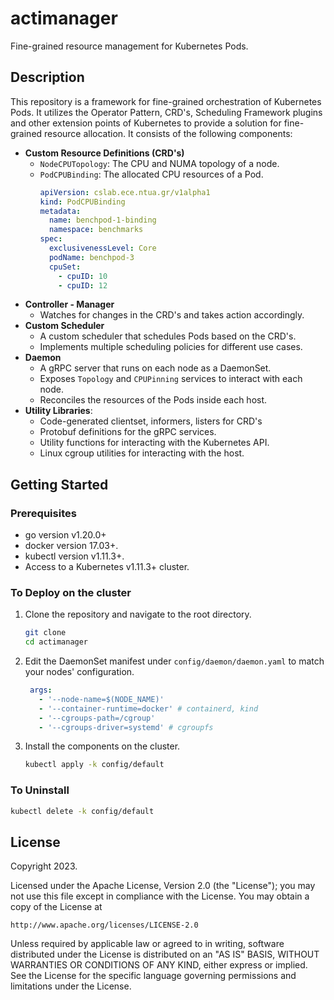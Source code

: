 # actimanager

Fine-grained resource management for Kubernetes Pods.

## Description

This repository is a framework for fine-grained orchestration of Kubernetes Pods. It utilizes the Operator Pattern, CRD's, Scheduling Framework plugins and other extension points of Kubernetes to provide a solution for fine-grained resource allocation. It consists of the following components:

- **Custom Resource Definitions (CRD's)**
    - `NodeCPUTopology`: The CPU and NUMA topology of a node.
    - `PodCPUBinding`: The allocated CPU resources of a Pod.
      ```yaml
      apiVersion: cslab.ece.ntua.gr/v1alpha1
      kind: PodCPUBinding
      metadata:
        name: benchpod-1-binding
        namespace: benchmarks
      spec:
        exclusivenessLevel: Core
        podName: benchpod-3
        cpuSet:
          - cpuID: 10
          - cpuID: 12
      ```
- **Controller - Manager**
    - Watches for changes in the CRD's and takes action accordingly.
- **Custom Scheduler**
  - A custom scheduler that schedules Pods based on the CRD's.
  - Implements multiple scheduling policies for different use cases.
- **Daemon**
    - A gRPC server that runs on each node as a DaemonSet.
    - Exposes `Topology` and `CPUPinning` services to interact with each node.
    - Reconciles the resources of the Pods inside each host.
- **Utility Libraries**:
    - Code-generated clientset, informers, listers for CRD's
    - Protobuf definitions for the gRPC services.
    - Utility functions for interacting with the Kubernetes API.
    - Linux cgroup utilities for interacting with the host.


## Getting Started

### Prerequisites
- go version v1.20.0+
- docker version 17.03+.
- kubectl version v1.11.3+.
- Access to a Kubernetes v1.11.3+ cluster.

### To Deploy on the cluster

1. Clone the repository and navigate to the root directory.

    ```sh
    git clone
    cd actimanager
    ```
2. Edit the DaemonSet manifest under `config/daemon/daemon.yaml` to match your nodes' configuration.
    
    ```yaml
     args:
       - '--node-name=$(NODE_NAME)'
       - '--container-runtime=docker' # containerd, kind
       - '--cgroups-path=/cgroup'
       - '--cgroups-driver=systemd' # cgroupfs
    ```
3. Install the components on the cluster.

    ```sh
    kubectl apply -k config/default
    ```

### To Uninstall

```sh
kubectl delete -k config/default
```

## License

Copyright 2023.

Licensed under the Apache License, Version 2.0 (the "License");
you may not use this file except in compliance with the License.
You may obtain a copy of the License at

    http://www.apache.org/licenses/LICENSE-2.0

Unless required by applicable law or agreed to in writing, software
distributed under the License is distributed on an "AS IS" BASIS,
WITHOUT WARRANTIES OR CONDITIONS OF ANY KIND, either express or implied.
See the License for the specific language governing permissions and
limitations under the License.

